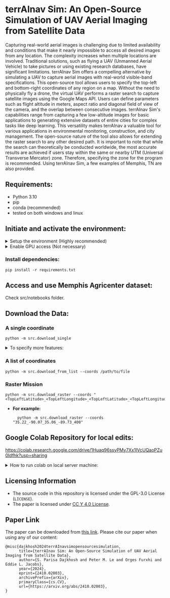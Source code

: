 # terrAInav Sim: An Open-Source Simulation of UAV Aerial Imaging from Satellite Data

Capturing real-world aerial images is challenging due to limited availability and conditions that make it nearly impossible to access all desired images from any location. The complexity increases when multiple locations are involved. Traditional solutions, such as flying a UAV (Unmanned Aerial Vehicle) to take pictures or using existing research databases, have significant limitations. terrAInav Sim offers a compelling alternative by simulating a UAV to capture aerial images with real-world visible-band specifications. This open-source tool allows users to specify the top-left and bottom-right coordinates of any region on a map. Without the need to physically fly a drone, the virtual UAV performs a raster search to capture satellite images using the Google Maps API. Users can define parameters such as flight altitude in meters, aspect ratio and diagonal field of view of the camera, and the overlap between consecutive images. terrAInav Sim's capabilities range from capturing a few low-altitude images for basic applications to generating extensive datasets of entire cities for complex tasks like deep learning. This versatility makes terrAInav a valuable tool for various applications in environmental monitoring, construction, and city management. The open-source nature of the tool also allows for extending the raster search to any other desired path. It is important to note that while the search can theoretically be conducted worldwide, the most accurate results are achieved if users stay within the same or nearby UTM (Universal Transverse Mercator) zone. Therefore, specifying the zone for the program is recommended. Using terrAInav Sim, a few examples of Memphis, TN are also provided.

## Requirements:

- Python 3.10
- pip
- conda (recommended)
- tested on both windows and linux

## Initiate and activate the environment:

<details>
  <summary>Setup the environment (Highly recommended)</summary>

    conda create -n "terrAInav-sim" python=3.10
    conda activate terrAInav-sim

</details>


<details>
  <summary>Enable GPU access (Not necessary)</summary>

Other versions might be compatible at your own risk. Check compatibility here: https://www.tensorflow.org/install/source#gpu

    conda install -c conda-forge cudatoolkit=11.2 cudnn=8.1

</details>


### Install dependencies:

    pip install -r requirements.txt

## Access and use Memphis Agricenter dataset:

Check src/notebooks folder.

## Download the Data:

### A single coordinate

    python -m src.download_single

<details>
  <summary>To specify more features:</summary>

You can do either:

    python -m src.download_single --coords /path/to/file --aspect_ratio <X> <Y> --fov <degrees> --data_dir /path/to/dataset

The file should have one line including the following data:

    <latitude> <longitude> <AGL(f)>

Check dataset/sample_coords.txt as an example.

Or:

    python -m src.download_single --coords "<Latitude>_<Longitude>_<AGL(feet)>"

for more configuration parameters checkout src/utils/config.py or type:

    python -m src.main --help

- **For example:**

        python -m src.download_single --coords "dataset/sample_coords.txt" --aspect_ratio 4 3 --fov 78.8 --data_dir dataset/

    Note: the aspect ratio and fov are from DJI Mavic and are set to the above values by default.

- Or:

        python -m src.download_single --coords "35.22_-90.07_400"

</details>

### A list of coordinates

    python -m src.download_from_list --coords /path/to/file

### Raster Mission
    python -m src.download_raster --coords "<TopLeftLatitude>_<TopLeftLongitude>_<TopLeftLatitude>_<TopLeftLongitude>_<AGL(feet)>"

- **For example:**

        python -m src.download_raster --coords "35.22_-90.07_35.06_-89.73_400"



## Google Colab Repository for local edits:

https://colab.research.google.com/drive/1Huaq96ssyPMy7Xx1IVcUQaoPZu0Idfhk?usp=sharing

<details>
  <summary>How to run colab on local server machine:</summary>

1. SSH to the remote directory and forward the port such as:

```
ssh -L localhost:8888:localhost:8888 [username]@[hostname or IP address]
```

2. Run the following in the remote terminal:
```
jupyter notebook \
    --NotebookApp.allow_origin='https://colab.research.google.com' \
    --port=8888 \
    --NotebookApp.port_retries=0
```
3. The previous step will give you two URLs in result. Copy either. For example:
```
http://localhost:8888/?token=0f96a96950ca8aa79c52fb1fa5758e648b5052cd91417dd8
```
or
```
http://127.0.0.1:8888/?token=0f96a96950ca8aa79c52fb1fa5758e648b5052cd91417dd8
```
4. On the bar above select the arrow next to the connect button and choose "connect to a local runtime".
5. A popup window will be shown, paste the copied URL in the input section.
6. Press "Connect" and voila.
7. If you are using a conda environment for your packages, you might need the following steps. On the remote server, install ipykernel:
```
conda install ipykernel
```
1. Then, register the Conda environment as a Jupyter/Colab kernel (Replace <environment_name> with the name of your Conda environment):
```
!python -m ipykernel install --user --name=<environment_name>
```
1. After installing and registering the kernel, you can switch to it from within your Colab notebook interface by selecting it from the kernel dropdown menu (click on "Runtime" > "Change runtime type" > select your Conda environment).
2.  Always restart the Colab runtime after setting up a custom kernel or installing packages to ensure the changes take effect. Click on "Runtime" in the menu and select "Restart runtime...".
</details>

## Licensing Information

- The source code in this repository is licensed under the GPL-3.0 License (`LICENSE`).
- The paper is licensed under [CC Y 4.0 License](https://creativecommons.org/licenses/by/4.0/).

## Paper Link
The paper can be downloaded from [this link](https://www.arxiv.org/abs/2410.02003). Please cite our paper when using any of our content:

```
@misc{dajkhosh2024terrAInavsimopensourcesimulation,
      title={terrAInav Sim: An Open-Source Simulation of UAV Aerial Imaging from Satellite Data},
      author={S. Parisa Dajkhosh and Peter M. Le and Orges Furxhi and Eddie L. Jacobs},
      year={2024},
      eprint={2410.02003},
      archivePrefix={arXiv},
      primaryClass={cs.CV},
      url={https://arxiv.org/abs/2410.02003},
}
```
